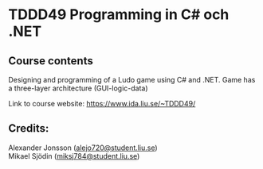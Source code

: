 

# TDDD49 Programming in C# och .NET


## Course contents

Designing and programming of a Ludo game using C# and .NET. Game has a three-layer architecture (GUI-logic-data)

Link to course website: https://www.ida.liu.se/~TDDD49/


## Credits:
Alexander Jonsson (alejo720@student.liu.se)<br />
Mikael Sjödin (miksj784@student.liu.se)<br />
